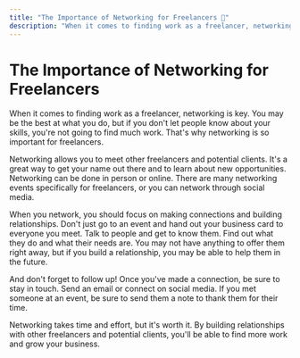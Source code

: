 ```yaml
---
title: "The Importance of Networking for Freelancers 🔰"
description: "When it comes to finding work as a freelancer, networking is key. You may be the best at what you do, but if you don't let people know about your skills, you're not going to find much work. That's why networking is so important for freelancers."
---
```


# The Importance of Networking for Freelancers

When it comes to finding work as a freelancer, networking is key. You may be the best at what you do, but if you don't let people know about your skills, you're not going to find much work. That's why networking is so important for freelancers.

Networking allows you to meet other freelancers and potential clients. It's a great way to get your name out there and to learn about new opportunities. Networking can be done in person or online. There are many networking events specifically for freelancers, or you can network through social media.

When you network, you should focus on making connections and building relationships. Don't just go to an event and hand out your business card to everyone you meet. Talk to people and get to know them. Find out what they do and what their needs are. You may not have anything to offer them right away, but if you build a relationship, you may be able to help them in the future.

And don't forget to follow up! Once you've made a connection, be sure to stay in touch. Send an email or connect on social media. If you met someone at an event, be sure to send them a note to thank them for their time.

Networking takes time and effort, but it's worth it. By building relationships with other freelancers and potential clients, you'll be able to find more work and grow your business.
